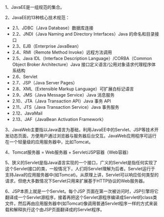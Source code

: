 1、JavaEE是一组规范的集合。

2、JavaEE的13种核心技术规范：

- 2.1、JDBC（Java Database）数据库连接
- 2.2、JNDI（Java Naming and Directory Interfaces）Java 的命名和目录接口
- 2.3、EJB（Enterprise JavaBean）
- 2.4、RMI（Remote Method Invoke）远程方法调用
- 2.5、Java IDL（Interface Description Language）/CORBA（Common Object Broker Architecture）Java 接口定义语言/公用对象请求代理程序体系结构
- 2.6、Servlet 
- 2.7、JSP（Java Server Pages）
- 2.8、XML（Extensible Markup Language）可扩展白标记语言
- 2.9、JMS（Java Message Service）Java 消息服务
- 2.10、JTA（Java Transaction API）Java 事务 API
- 2.11、JTS（Java Transaction Service）Java 事务服务
- 2.12、JavaMail
- 2.13、JAF（JavaBean Activation Framework）

3、JavaWeb主要指以Java语言为基础，利用JavaEE中的Servlet、JSP等技术开发动态页面，方便用户通过浏览器与服务器后台交互。JavaWeb应用程序可运行在一个轻量级的应用服务器中，比如Tomcat。

4、Tomcat服务器 = Web服务器 + Servlet/JSP容器（Web容器）

5、狭义的Servlet是指Java语言实现的一个接口，广义的Servlet是指任何实现了这个Servlet接口的类，一般情况下，人们将Servlet理解为后者。Servlet运行于支持Java的应用服务器中(如Tomcat)。从原理上讲，Servlet可以响应任何类型的请求，但绝大多数情况下Servlet只用来扩展基于HTTP协议的Web服务器。

6、JSP本质上就是一个Servlet。每个JSP 页面在第一次被访问时，JSP引擎将它翻译成一个Servlet源程序，接着再把这个Servlet源程序编译成Servlet的class类文件，然后再由应用服务器中(如Tomcat)像调用普通Servlet程序一样的方式来装载和解释执行这个由JSP页面翻译成的Servlet程序。
